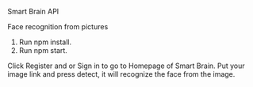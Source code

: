 Smart Brain API

Face recognition from pictures

1. Run npm install.
2. Run npm start.

Click Register and or Sign in to go to Homepage of Smart Brain. 
Put your image link and press detect, it will recognize the face from the image. 
